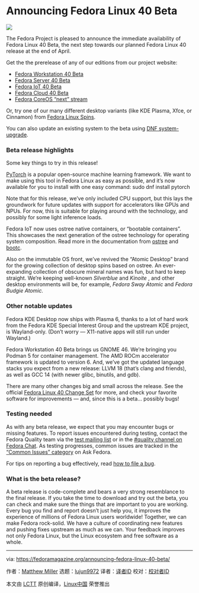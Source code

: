 [#]: subject: "Announcing Fedora Linux 40 Beta"
[#]: via: "https://fedoramagazine.org/announcing-fedora-linux-40-beta/"
[#]: author: "Matthew Miller https://fedoramagazine.org/author/mattdm/"
[#]: collector: "lujun9972/lctt-scripts-1705972010"
[#]: translator: " "
[#]: reviewer: " "
[#]: publisher: " "
[#]: url: " "

Announcing Fedora Linux 40 Beta
======

![][1]

The Fedora Project is pleased to announce the immediate availability of Fedora Linux 40 Beta, the next step towards our planned Fedora Linux 40 release at the end of April.

Get the the prerelease of any of our editions from our project website:

  * [Fedora Workstation 40 Beta][2]
  * [Fedora Server 40 Beta][3]
  * [Fedora IoT 40 Beta][4]
  * [Fedora Cloud 40 Beta][5]
  * [Fedora CoreOS “next” stream][6]



Or, try one of our many different desktop variants (like KDE Plasma, Xfce, or Cinnamon) from [Fedora Linux Spins][7].

You can also update an existing system to the beta using [DNF system-upgrade][8].

### **Beta release highlights**

Some key things to try in this release!

[PyTorch][9] is a popular open-source machine learning framework. We want to make using this tool in Fedora Linux as easy as possible, and it’s now available for you to install with one easy command: sudo dnf install pytorch

Note that for this release, we’ve only included CPU support, but this lays the groundwork for future updates with support for accelerators like GPUs and NPUs. For now, this is suitable for playing around with the technology, and possibly for some light inference loads.

Fedora IoT now uses ostree native containers, or “bootable containers”. This showcases the next generation of the ostree technology for operating system composition. Read more in the documentation from [ostree][10] and [bootc][11].

Also on the immutable OS front, we’ve revived the “Atomic Desktop” brand for the growing collection of desktop spins based on ostree. An ever-expanding collection of obscure mineral names was fun, but hard to keep straight. We’re keeping well-known _Silverblue_ and _Kinoite_ , and other desktop environments will be, for example, _Fedora Sway Atomic_ and _Fedora Budgie Atomic._

### Other notable updates

Fedora KDE Desktop now ships with Plasma 6, thanks to a lot of hard work from the Fedora KDE Special Interest Group and the upstream KDE project, is Wayland-only. (Don’t worry — X11-native apps will still run under Wayland.)

Fedora Workstation 40 Beta brings us GNOME 46. We’re bringing you Podman 5 for container management. The AMD ROCm accelerator framework is updated to version 6. And, we’ve got the updated language stacks you expect from a new release: LLVM 18 (that’s clang and friends), as well as GCC 14 (with newer glibc, binutils, and gdb).

There are many other changes big and small across the release. See the official [Fedora Linux 40 Change Set][12] for more, and check your favorite software for improvements — and, since this is a beta… possibly bugs!

### **Testing needed**

As with any beta release, we expect that you may encounter bugs or missing features. To report issues encountered during testing, contact the Fedora Quality team via the [test mailing list][13] or in the [#quality channel on Fedora Chat][14]. As testing progresses, common issues are tracked in the [“Common Issues” category][15] on Ask Fedora.

For tips on reporting a bug effectively, read [how to file a bug][16].

### **What is the beta release?**

A beta release is code-complete and bears a very strong resemblance to the final release. If you take the time to download and try out the beta, you can check and make sure the things that are important to you are working. Every bug you find and report doesn’t just help you, it improves the experience of millions of Fedora Linux users worldwide! Together, we can make Fedora rock-solid. We have a culture of coordinating new features and pushing fixes upstream as much as we can. Your feedback improves not only Fedora Linux, but the Linux ecosystem and free software as a whole.

--------------------------------------------------------------------------------

via: https://fedoramagazine.org/announcing-fedora-linux-40-beta/

作者：[Matthew Miller][a]
选题：[lujun9972][b]
译者：[译者ID](https://github.com/译者ID)
校对：[校对者ID](https://github.com/校对者ID)

本文由 [LCTT](https://github.com/LCTT/TranslateProject) 原创编译，[Linux中国](https://linux.cn/) 荣誉推出

[a]: https://fedoramagazine.org/author/mattdm/
[b]: https://github.com/lujun9972
[1]: https://fedoramagazine.org/wp-content/uploads/2024/03/fedora-linux-40-beta-816x345.jpg
[2]: https://fedoraproject.org/workstation/download/
[3]: https://fedoraproject.org/server/download/
[4]: https://fedoraproject.org/iot/download/
[5]: https://fedoraproject.org/cloud/download/
[6]: https://fedoraproject.org/coreos/download/?stream=next
[7]: https://fedoraproject.org/spins/
[8]: https://docs.fedoraproject.org/en-US/quick-docs/upgrading-fedora-offline/
[9]: https://pytorch.org/
[10]: https://coreos.github.io/rpm-ostree/container/
[11]: https://containers.github.io/bootc/intro.html
[12]: https://fedoraproject.org/wiki/Releases/40/ChangeSet
[13]: https://lists.fedoraproject.org/archives/list/test%40lists.fedoraproject.org/
[14]: https://chat.fedoraproject.org/#/room/#quality:fedoraproject.org
[15]: https://discussion.fedoraproject.org/tags/c/ask/common-issues/82/f40
[16]: https://docs.fedoraproject.org/en-US/quick-docs/howto-file-a-bug/

